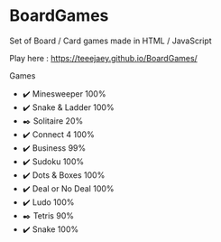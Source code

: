 # BoardGames
Set of Board / Card games made in HTML / JavaScript

Play here : https://teeejaey.github.io/BoardGames/

Games
- :heavy_check_mark: Minesweeper  100% 
- :heavy_check_mark: Snake & Ladder  100% 
- :black_nib: Solitaire  20% 
- :heavy_check_mark: Connect 4  100% 
- :heavy_check_mark: Business  99% 
- :heavy_check_mark: Sudoku  100% 
- :heavy_check_mark: Dots & Boxes  100% 
- :heavy_check_mark: Deal or No Deal  100% 
- :heavy_check_mark: Ludo 100% 
- :black_nib: Tetris  90% 
- :heavy_check_mark: Snake 100% 

